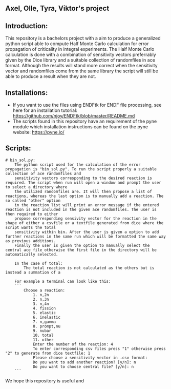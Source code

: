## Axel, Olle, Tyra, Viktor's project

## Introduction:

This repository is a bachelors project with a aim to produce a generalized python script able to compute Half Monte Carlo calculation for error propagation of 
criticality in integral experiments. The Half Monte Carlo calculation is done with a combination of sensitivity vectors preferrably given by the Dice library 
and a suitable collection of randomfiles in ace format. Although the results will stand more correct when the sensitivity vector and randomfiles come from
the same library the script will still be able to produce a result when they are not.


## Installations:
* If you want to use the files using ENDFtk for ENDF file processing, see here for an installation tutorial: https://github.com/njoy/ENDFtk/blob/master/README.md
* The scripts found in this repository have an requirement of the pyne module which installation instructions can be found on the pyne website: https://pyne.io/

## Scripts:
    # bin_sol.py:
        The python script used for the calculation of the error propagation is "bin_sol.py". To run the script properly a suitable collection of ace randomfiles and
        sensitivity vectors corresponding to the desired reaction is required. The script when run will open a window and prompt the user to select a directory where
        the utilized randomfiles are. It will then propose a list of reactions, whereas the last option is to manually add a reaction. The so called "other" option
        in the reaction list will print an error message if the entered reaction is not included in the given ace randomfiles. The user is then required to either
        propose corresponding sensivity vector for the reaction in the shape of either a csvfile or a textfile generated from dice where the script wants the total
        sensitivity within bin. After the user is given a option to add further reactions in the same run which will be formatted the same way as previous additions.
        Finally the user is given the option to manually select the central ace file otherwise the first file in the directory will be automatically selected. 

        In the case of total:
            The total reaction is not calculated as the others but is instead a summation of a 

        For example a terminal can look like this:
        ```
            Choose a reaction:
                1. n,2n
                2. n,3n
                3. n,4n
                4. fission
                5. elastic
                6. inelastic
                7. n,gamma
                8. prompt,nu
                9. nubar
                10. total
                11. other
                Enter the number of the reaction: 4
                To enter corresponding csv files press "1" otherwise press "2" to generate from dice textfile: 1
                Please choose a sensitivity vector in .csv format:
                Do you want to add another reaction? [y/n]: n
                Do you want to choose central file? [y/n]: n
        ```

We hope this repository is useful and